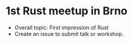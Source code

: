 # 1st Rust meetup in Brno

 * Overall topic: First impression of Rust
 * Create an issue to submit talk or workshop.
